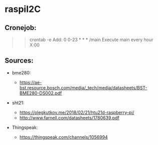 # raspiI2C
## Cronejob:
>> crontab -e
Add: 0 0-23 * * * /main
Execute main every hour X:00

## Sources:
- bme280:
    - https://ae-bst.resource.bosch.com/media/_tech/media/datasheets/BST-BME280-DS002.pdf

- sht21:
    - https://olegkutkov.me/2018/02/21/htu21d-raspberry-pi/    
    - http://www.farnell.com/datasheets/1780639.pdf

- Thingspeak:
    - https://thingspeak.com/channels/1056994

